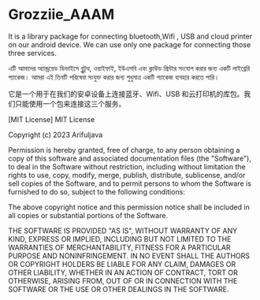 # Grozziie_AAAM
It is a library package for connecting bluetooth,Wifi , USB and cloud printer on our android device. We can use only one package for connecting those three services.

এটি আমাদের অ্যান্ড্রয়েড ডিভাইসে ব্লুটুথ, ওয়াইফাই, ইউএসবি এবং ক্লাউড প্রিন্টার সংযোগ করার জন্য একটি লাইব্রেরি প্যাকেজ। আমরা এই তিনটি পরিষেবা সংযুক্ত করার জন্য শুধুমাত্র একটি প্যাকেজ ব্যবহার করতে পারি।

它是一个用于在我们的安卓设备上连接蓝牙、Wifi、USB 和云打印机的库包。我们只能使用一个包来连接这三个服务。

[MIT License] 
MIT License

Copyright (c) 2023 Arifuljava

Permission is hereby granted, free of charge, to any person obtaining a copy
of this software and associated documentation files (the "Software"), to deal
in the Software without restriction, including without limitation the rights
to use, copy, modify, merge, publish, distribute, sublicense, and/or sell
copies of the Software, and to permit persons to whom the Software is
furnished to do so, subject to the following conditions:

The above copyright notice and this permission notice shall be included in all
copies or substantial portions of the Software.

THE SOFTWARE IS PROVIDED "AS IS", WITHOUT WARRANTY OF ANY KIND, EXPRESS OR
IMPLIED, INCLUDING BUT NOT LIMITED TO THE WARRANTIES OF MERCHANTABILITY,
FITNESS FOR A PARTICULAR PURPOSE AND NONINFRINGEMENT. IN NO EVENT SHALL THE
AUTHORS OR COPYRIGHT HOLDERS BE LIABLE FOR ANY CLAIM, DAMAGES OR OTHER
LIABILITY, WHETHER IN AN ACTION OF CONTRACT, TORT OR OTHERWISE, ARISING FROM,
OUT OF OR IN CONNECTION WITH THE SOFTWARE OR THE USE OR OTHER DEALINGS IN THE
SOFTWARE.

